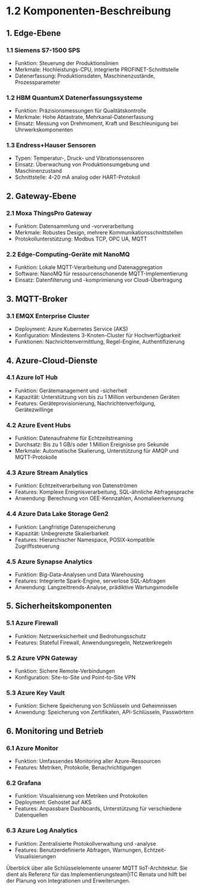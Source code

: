 # 1.2 Komponenten-Beschreibung

## 1. Edge-Ebene

### 1.1 Siemens S7-1500 SPS
- Funktion: Steuerung der Produktionslinien
- Merkmale: Hochleistungs-CPU, integrierte PROFINET-Schnittstelle
- Datenerfassung: Produktionsdaten, Maschinenzustände, Prozessparameter

### 1.2 HBM QuantumX Datenerfassungssysteme
- Funktion: Präzisionsmessungen für Qualitätskontrolle
- Merkmale: Hohe Abtastrate, Mehrkanal-Datenerfassung
- Einsatz: Messung von Drehmoment, Kraft und Beschleunigung bei Uhrwerkskomponenten

### 1.3 Endress+Hauser Sensoren
- Typen: Temperatur-, Druck- und Vibrationssensoren
- Einsatz: Überwachung von Produktionsumgebung und Maschinenzustand
- Schnittstelle: 4-20 mA analog oder HART-Protokoll

## 2. Gateway-Ebene

### 2.1 Moxa ThingsPro Gateway
- Funktion: Datensammlung und -vorverarbeitung
- Merkmale: Robustes Design, mehrere Kommunikationsschnittstellen
- Protokollunterstützung: Modbus TCP, OPC UA, MQTT

### 2.2 Edge-Computing-Geräte mit NanoMQ
- Funktion: Lokale MQTT-Verarbeitung und Datenaggregation
- Software: NanoMQ für ressourcenschonende MQTT-Implementierung
- Einsatz: Datenfilterung und -komprimierung vor Cloud-Übertragung

## 3. MQTT-Broker

### 3.1 EMQX Enterprise Cluster
- Deployment: Azure Kubernetes Service (AKS)
- Konfiguration: Mindestens 3-Knoten-Cluster für Hochverfügbarkeit
- Funktionen: Nachrichtenvermittlung, Regel-Engine, Authentifizierung

## 4. Azure-Cloud-Dienste

### 4.1 Azure IoT Hub
- Funktion: Gerätemanagement und -sicherheit
- Kapazität: Unterstützung von bis zu 1 Million verbundenen Geräten
- Features: Geräteprovisionierung, Nachrichtenverfolgung, Gerätezwillinge

### 4.2 Azure Event Hubs
- Funktion: Datenaufnahme für Echtzeitstreaming
- Durchsatz: Bis zu 1 GB/s oder 1 Million Ereignisse pro Sekunde
- Merkmale: Automatische Skalierung, Unterstützung für AMQP und MQTT-Protokolle

### 4.3 Azure Stream Analytics
- Funktion: Echtzeitverarbeitung von Datenströmen
- Features: Komplexe Ereignisverarbeitung, SQL-ähnliche Abfragesprache
- Anwendung: Berechnung von OEE-Kennzahlen, Anomalieerkennung

### 4.4 Azure Data Lake Storage Gen2
- Funktion: Langfristige Datenspeicherung
- Kapazität: Unbegrenzte Skalierbarkeit
- Features: Hierarchischer Namespace, POSIX-kompatible Zugriffssteuerung

### 4.5 Azure Synapse Analytics
- Funktion: Big-Data-Analysen und Data Warehousing
- Features: Integrierte Spark-Engine, serverlose SQL-Abfragen
- Anwendung: Langzeittrends-Analyse, prädiktive Wartungsmodelle

## 5. Sicherheitskomponenten

### 5.1 Azure Firewall
- Funktion: Netzwerksicherheit und Bedrohungsschutz
- Features: Stateful Firewall, Anwendungsregeln, Netzwerkregeln

### 5.2 Azure VPN Gateway
- Funktion: Sichere Remote-Verbindungen
- Konfiguration: Site-to-Site und Point-to-Site VPN

### 5.3 Azure Key Vault
- Funktion: Sichere Speicherung von Schlüsseln und Geheimnissen
- Anwendung: Speicherung von Zertifikaten, API-Schlüsseln, Passwörtern

## 6. Monitoring und Betrieb

### 6.1 Azure Monitor
- Funktion: Umfassendes Monitoring aller Azure-Ressourcen
- Features: Metriken, Protokolle, Benachrichtigungen

### 6.2 Grafana
- Funktion: Visualisierung von Metriken und Protokollen
- Deployment: Gehostet auf AKS
- Features: Anpassbare Dashboards, Unterstützung für verschiedene Datenquellen

### 6.3 Azure Log Analytics
- Funktion: Zentralisierte Protokollverwaltung und -analyse
- Features: Benutzerdefinierte Abfragen, Warnungen, Echtzeit-Visualisierungen

Überblick über alle Schlüsselelemente unserer MQTT IIoT-Architektur. Sie dient als Referenz für das Implementierungsteam|ITC Renata und hilft bei der Planung von Integrationen und Erweiterungen.